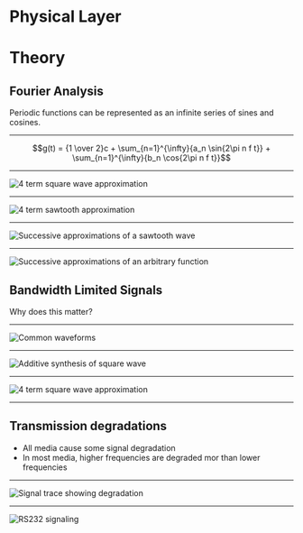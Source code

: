 Physical Layer
==============

Theory
======

Fourier Analysis
----------------

Periodic functions can be represented as an infinite series of sines and cosines.

---

$$g(t) = {1 \over 2}c + \sum_{n=1}^{\infty}{a_n \sin{2\pi n f t}} + \sum_{n=1}^{\infty}{b_n \cos{2\pi n f t}}$$

---

![4 term square wave approximation](https://upload.wikimedia.org/wikipedia/commons/1/1a/Fourier_series_square_wave_circles_animation.gif)

---

![4 term sawtooth approximation](https://upload.wikimedia.org/wikipedia/commons/7/7e/Fourier_series_sawtooth_wave_circles_animation.gif)

---

![Successive approximations of a sawtooth wave](https://upload.wikimedia.org/wikipedia/commons/thumb/e/e8/Periodic_identity_function.gif/400px-Periodic_identity_function.gif)

---

![Successive approximations of an arbitrary function](https://upload.wikimedia.org/wikipedia/commons/3/37/Example_of_Fourier_Convergence.gif)

Bandwidth Limited Signals
-------------------------

Why does this matter?

---

![Common waveforms](https://upload.wikimedia.org/wikipedia/commons/thumb/7/77/Waveforms.svg/400px-Waveforms.svg.png)

---

![Additive synthesis of square wave](https://upload.wikimedia.org/wikipedia/commons/thumb/b/bc/Fourier_series_for_square_wave.gif/350px-Fourier_series_for_square_wave.gif)

---

![4 term square wave approximation](https://upload.wikimedia.org/wikipedia/commons/1/1a/Fourier_series_square_wave_circles_animation.gif)

---

Transmission degradations
-------------------------

- All media cause some signal degradation
- In most media, higher frequencies are degraded mor than lower frequencies

---

![Signal trace showing degradation](https://upload.wikimedia.org/wikipedia/commons/e/e1/RS232-UART_Oscilloscope_Screenshot.png)

---

![RS232 signaling](https://upload.wikimedia.org/wikipedia/commons/thumb/b/b0/Rs232_oscilloscope_trace.svg/640px-Rs232_oscilloscope_trace.svg.png)


